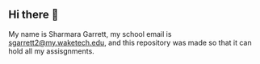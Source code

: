 ## Hi there 👋
My name is Sharmara Garrett, 
my school email is sgarrett2@my.waketech.edu,
and this repository was made so that it can hold all my assisgnments.

<!--
**sharmaragarrett/sharmaragarrett** is a ✨ _special_ ✨ repository because its `README.md` (this file) appears on your GitHub profile.

Here are some ideas to get you started:

- 🔭 I’m currently working on ...
- 🌱 I’m currently learning ...
- 👯 I’m looking to collaborate on ...
- 🤔 I’m looking for help with ...
- 💬 Ask me about ...
- 📫 How to reach me: ...
- 😄 Pronouns: ...
- ⚡ Fun fact: ...
-->
